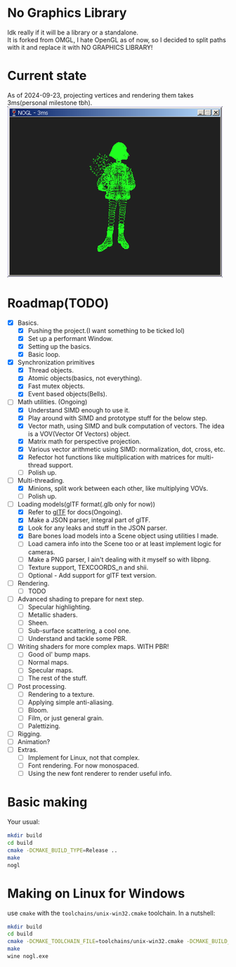 # No Graphics Library
Idk really if it will be a library or a standalone.\
It is forked from OMGL, I hate OpenGL as of now, so I decided to split paths with it and replace it with NO GRAPHICS LIBRARY!

# Current state
As of 2024-09-23, projecting vertices and rendering them takes 3ms(personal milestone tbh).
![Rendering low poly model's vertices at 3ms](screenshots/screenshot-23-09-24.png)

# Roadmap(TODO)
- [x] Basics.
  - [x] Pushing the project.(I want something to be ticked lol)
  - [x] Set up a performant Window.
  - [x] Setting up the basics.
  - [x] Basic loop.
- [x] Synchronization primitives
  - [x] Thread objects.
  - [x] Atomic objects(basics, not everything).
  - [x] Fast mutex objects.
  - [x] Event based objects(Bells).
- [ ] Math utilities. (Ongoing)
  - [x] Understand SIMD enough to use it.
  - [x] Play around with SIMD and prototype stuff for the below step.
  - [x] Vector math, using SIMD and bulk computation of vectors. The idea is a VOV(Vector Of Vectors) object.
  - [x] Matrix math for perspective projection.
  - [x] Various vector arithmetic using SIMD: normalization, dot, cross, etc.
  - [x] Refector hot functions like multiplication with matrices for multi-thread support.
  - [ ] Polish up.
- [ ] Multi-threading.
  - [x] Minions, split work between each other, like multiplying VOVs.
  - [ ] Polish up.
- [ ] Loading models(glTF format(.glb only for now))
  - [x] Refer to [glTF](https://registry.khronos.org/glTF/specs/2.0/glTF-2.0.html) for docs(Ongoing).
  - [x] Make a JSON parser, integral part of glTF.
  - [x] Look for any leaks and stuff in the JSON parser.
  - [x] Bare bones load models into a Scene object using utilities I made.
  - [ ] Load camera info into the Scene too or at least implement logic for cameras.
  - [ ] Make a PNG parser, I ain't dealing with it myself so with libpng.
  - [ ] Texture support, TEXCOORDS_n and shii.
  - [ ] Optional - Add support for glTF text version.
- [ ] Rendering.
  - [ ] TODO
- [ ] Advanced shading to prepare for next step.
  - [ ] Specular highlighting.
  - [ ] Metallic shaders.
  - [ ] Sheen.
  - [ ] Sub-surface scattering, a cool one.
  - [ ] Understand and tackle some PBR.
- [ ] Writing shaders for more complex maps. WITH PBR!
  - [ ] Good ol' bump maps.
  - [ ] Normal maps.
  - [ ] Specular maps.
  - [ ] The rest of the stuff.
- [ ] Post processing.
  - [ ] Rendering to a texture.
  - [ ] Applying simple anti-aliasing.
  - [ ] Bloom.
  - [ ] Film, or just general grain.
  - [ ] Palettizing.
- [ ] Rigging.
- [ ] Animation?
- [ ] Extras.
  - [ ] Implement for Linux, not that complex.
  - [ ] Font rendering. For now monospaced.
  - [ ] Using the new font renderer to render useful info.

# Basic making
Your usual:
```sh
mkdir build
cd build
cmake -DCMAKE_BUILD_TYPE=Release ..
make
nogl
```

# Making on Linux for Windows
use `cmake` with the `toolchains/unix-win32.cmake` toolchain. In a nutshell:
```sh
mkdir build
cd build
cmake -DCMAKE_TOOLCHAIN_FILE=toolchains/unix-win32.cmake -DCMAKE_BUILD_TYPE=Release ..
make
wine nogl.exe
```
